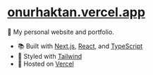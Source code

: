 # [onurhaktan.vercel.app](https://onurhaktan.vercel.app/)

🤹 My personal website and portfolio.

- 📚 Built with [Next.js](https://nextjs.org), [React](https://reactjs.org), and [TypeScript](https://www.typescriptlang.org)
- 🎨 Styled with [Tailwind](https://tailwindcss.com)
- 💽 Hosted on [Vercel](https://vercel.com)

